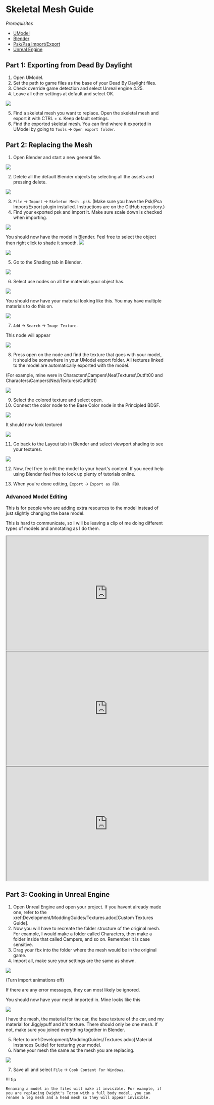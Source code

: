 # Skeletal Mesh Guide

*Prerequisites*

- [UModel](https://www.gildor.org/en/projects/umodel)
- [Blender](https://www.blender.org/download/)
- [Psk/Psa Import/Export](https://github.com/Befzz/blender3d_import_psk_psa)
- [Unreal Engine](https://www.unrealengine.com/en-US/download)

## Part 1: Exporting from Dead By Daylight

1. Open UModel.
2. Set the path to game files as the base of your Dead By Daylight files.
3. Check override game detection and select Unreal engine 4.25.
4. Leave all other settings at default and select OK.

![](https://images-ext-2.discordapp.net/external/aHO1nQ_Mz4-lg48MPivnC5yDjQMqIMH7zccCU9q3kbQ/https/media.discordapp.net/attachments/833812099263627335/833852232449261578/unknown.png)

5. Find a skeletal mesh you want to replace. Open the skeletal mesh and export it with CTRL + x. Keep default settings.
6. Find the exported skeletal mesh. You can find where it exported in UModel by going to `Tools` → `Open export folder`.

## Part 2: Replacing the Mesh

1. Open Blender and start a new general file.

![](https://media.discordapp.net/attachments/797525681608982538/797532695810146304/unknown.png)

2. Delete all the default Blender objects by selecting all the assets and pressing delete.

![](https://media.discordapp.net/attachments/797525681608982538/797532879785164850/unknown.png)

3. `File` → `Import` → `Skeleton Mesh .psk`.
(Make sure you have the Psk/Psa Import/Export plugin installed. Instructions are on the GitHub repository.)
4. Find your exported psk and import it. Make sure scale down is checked when importing. 

![](https://media.discordapp.net/attachments/797528664535072779/797581354257612840/unknown.png)

You should now have the model in Blender. Feel free to select the object then right click to shade it smooth.
![](https://media.discordapp.net/attachments/797528664535072779/797581639790231553/unknown.png)

![](https://media.discordapp.net/attachments/797528664535072779/797581687659692032/unknown.png)

5. Go to the Shading tab in Blender.

![](https://media.discordapp.net/attachments/797528664535072779/797582859551375380/unknown.png)

6. Select use nodes on all the materials your object has.

![](https://media.discordapp.net/attachments/797528664535072779/797582940300640326/unknown.png)

You should now have your material looking like this. You may have multiple materials to do this on.

![](https://media.discordapp.net/attachments/797528664535072779/797583511967367199/unknown.png)

7. `Add` → `Search` → `Image Texture`.

This node will appear

![](https://media.discordapp.net/attachments/797525681608982538/797534561285701672/unknown.png)

8. Press open on the node and find the texture that goes with your model, it should be somewhere in your UModel export folder. All textures linked to the model are automatically exported with the model.

(For example, mine were in Characters\Campers\Nea\Textures\Outfit00 and Characters\Campers\Nea\Textures\Outfit01)

![](https://media.discordapp.net/attachments/797528664535072779/797583971936501801/unknown.png)

9. Select the colored texture and select open.
10. Connect the color node to the Base Color node in the Principled BDSF.

![](https://media.discordapp.net/attachments/797525681608982538/797535360498270258/unknown.png)

It should now look textured

![](https://media.discordapp.net/attachments/797528664535072779/797584170116317204/unknown.png)

11. Go back to the Layout tab in Blender and select viewport shading to see your textures.

![](https://media.discordapp.net/attachments/797528664535072779/797584311217160282/unknown.png)

12. Now, feel free to edit the model to your heart's content. If you need help using Blender feel free to look up plenty of tutorials online.

13. When you're done editing, `Export` → `Export as FBX`.

### Advanced Model Editing
This is for people who are adding extra resources to the model instead of just slightly changing the base model.

This is hard to communicate, so I will be leaving a clip of me doing different types of models and annotating as I do them.

<iframe width="640" height="360"
src="https://www.youtube.com/embed/4H0jZfNXUJY">
</iframe>

<iframe width="640" height="360"
src="https://www.youtube.com/embed/sjnxGb5b0lA">
</iframe>

<iframe width="640" height="360"
src="https://www.youtube.com/embed/NJ0EFMiGT0E">
</iframe>

## Part 3: Cooking in Unreal Engine

1. Open Unreal Engine and open your project. If you havent already made one, refer to the xref:Development/ModdingGuides/Textures.adoc[Custom Textures Guide].
2. Now you will have to recreate the folder structure of the original mesh. For example, I would make a folder called Characters, then make a folder inside that called Campers, and so on. Remember it is case sensitive. 
3. Drag your fbx into the folder where the mesh would be in the original game.
4. Import all, make sure your settings are the same as shown.

![](https://media.discordapp.net/attachments/797528664535072779/797927449714360410/unknown.png)

(Turn import animations off)

If there are any error messages, they can most likely be ignored. 

You should now have your mesh imported in. Mine looks like this

![](https://media.discordapp.net/attachments/797528664535072779/797930008088936538/unknown.png)

I have the mesh, the material for the car, the base texture of the car, and my material for Jigglypuff and it's texture. There should only be one mesh. If not, make sure you joined everything together in Blender.

5. Refer to xref:Development/ModdingGuides/Textures.adoc[Material Instances Guide] for texturing your model.
6. Name your mesh the same as the mesh you are replacing.

![](https://media.discordapp.net/attachments/797525681608982538/797552959176179752/unknown.png)

7. Save all and select `File` → `Cook Content For Windows`.

!!! tip

    Renaming a model in the files will make it invisible. For example, if you are replacing Dwight's Torso with a full body model, you can rename a leg mesh and a head mesh so they will appear invisible.
